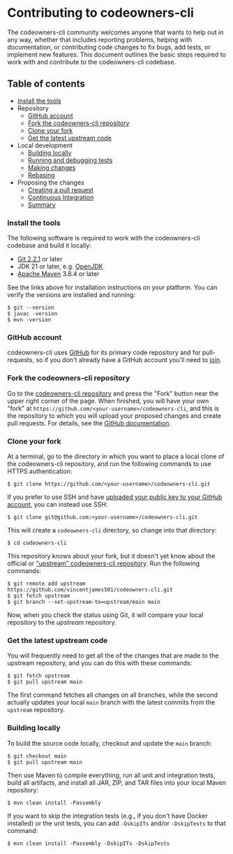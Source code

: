 # Contributing to codeowners-cli

The codeowners-cli community welcomes anyone that wants to help out in any way, whether that includes reporting problems, helping with documentation, or contributing code changes to fix bugs, add tests, or implement new features. 
This document outlines the basic steps required to work with and contribute to the codeowners-cli codebase.

## Table of contents

- [Install the tools](#install-the-tools)
- Repository
  - [GitHub account](#github-account)
  - [Fork the codeowners-cli repository](#fork-the-repository)
  - [Clone your fork](#clone-your-fork)
  - [Get the latest upstream code](#get-the-latest-upstream-code)
- Local development
  - [Building locally](#building-locally)
  - [Running and debugging tests](#running-and-debugging-tests)
  - [Making changes](#making-changes)
  - [Rebasing](#rebasing)
- Proposing the changes
  - [Creating a pull request](#creating-a-pull-request)
  - [Continuous Integration](#continuous-integration)
  - [Summary](#summary)

### Install the tools

The following software is required to work with the codeowners-cli codebase and build it locally:

* [Git 2.2.1](https://git-scm.com) or later
* JDK 21 or later, e.g. [OpenJDK](http://openjdk.java.net/projects/jdk/)
* [Apache Maven](https://maven.apache.org/index.html) 3.8.4 or later

See the links above for installation instructions on your platform. You can verify the versions are installed and running:

    $ git --version
    $ javac -version
    $ mvn -version

### GitHub account

codeowners-cli uses [GitHub](GitHub.com) for its primary code repository and for pull-requests, so if you don't already have a GitHub account you'll need to [join](https://github.com/join).

### Fork the codeowners-cli repository

Go to the [codeowners-cli repository](https://github.com/vincentjames501/codeowners-cli) and press the "Fork" button near the upper right corner of the page. When finished, you will have your own "fork" at `https://github.com/<your-username>/codeowners-cli`, and this is the repository to which you will upload your proposed changes and create pull requests. For details, see the [GitHub documentation](https://help.github.com/articles/fork-a-repo/).

### Clone your fork

At a terminal, go to the directory in which you want to place a local clone of the codeowners-cli repository, and run the following commands to use HTTPS authentication:

    $ git clone https://github.com/<your-username>/codeowners-cli.git

If you prefer to use SSH and have [uploaded your public key to your GitHub account](https://help.github.com/articles/adding-a-new-ssh-key-to-your-github-account/), you can instead use SSH:

    $ git clone git@github.com:<your-username>/codeowners-cli.git

This will create a `codeowners-cli` directory, so change into that directory:

    $ cd codeowners-cli

This repository knows about your fork, but it doesn't yet know about the official or ["upstream" codeowners-cli repository](https://github.com/vincentjames501/codeowners-cli). Run the following commands:

    $ git remote add upstream https://github.com/vincentjames501/codeowners-cli.git
    $ git fetch upstream
    $ git branch --set-upstream-to=upstream/main main

Now, when you check the status using Git, it will compare your local repository to the *upstream* repository.

### Get the latest upstream code

You will frequently need to get all the of the changes that are made to the upstream repository, and you can do this with these commands:

    $ git fetch upstream
    $ git pull upstream main

The first command fetches all changes on all branches, while the second actually updates your local `main` branch with the latest commits from the `upstream` repository.

### Building locally

To build the source code locally, checkout and update the `main` branch:

    $ git checkout main
    $ git pull upstream main

Then use Maven to compile everything, run all unit and integration tests, build all artifacts, and install all JAR, ZIP, and TAR files into your local Maven repository:

    $ mvn clean install -Passembly

If you want to skip the integration tests (e.g., if you don't have Docker installed) or the unit tests, you can add `-DskipITs` and/or `-DskipTests` to that command:

    $ mvn clean install -Passembly -DskipITs -DskipTests
